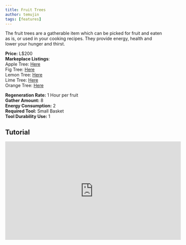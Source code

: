 ```yaml
---
title: Fruit Trees
author: temujin
tags: [features]
---
```

The fruit trees are a gatherable item which can be picked for fruit and eaten as is, or used in your cooking recipes. They provide energy, health and lower your hunger and thirst.

**Price:** L$200<br>
**Markeplace Listings**: <br>
Apple Tree: [Here](https://marketplace.secondlife.com/p/SLC-Gatherables-Apple-Tree/23187719)<br>
Fig Tree: [Here](https://marketplace.secondlife.com/p/SLC-Gatherables-Fig-Tree/23187780)<br>
Lemon Tree: [Here](https://marketplace.secondlife.com/p/SLC-Gatherables-Lemon-Tree/23187773)<br>
Lime Tree: [Here](https://marketplace.secondlife.com/p/SLC-Gatherables-Lime-Tree/23187760)<br>
Orange Tree: [Here](https://marketplace.secondlife.com/p/SLC-Gatherables-Orange-Tree/23187729)<br>

**Regeneration Rate:** 1 Hour per fruit<br>
**Gather Amount:** 8<br>
**Energy Consumption:** 2<br>
**Required Tool:** Small Basket<br>
**Tool Durability Use:** 1

## Tutorial
<iframe width="560" height="315" src="https://www.youtube.com/embed/0YkqR7FhV4U" title="YouTube video player" frameborder="0" allow="accelerometer; autoplay; clipboard-write; encrypted-media; gyroscope; picture-in-picture" allowfullscreen></iframe>

